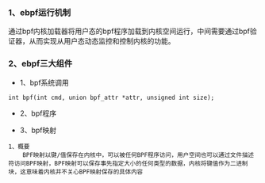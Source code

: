 ### 1、ebpf运行机制  

通过bpf内核加载器将用户态的bpf程序加载到内核空间运行，中间需要通过bpf验证器，从而实现从用户态动态监控和控制内核的功能。

### 2、ebpf三大组件  

- 1、bpf系统调用  

```
int bpf(int cmd, union bpf_attr *attr, unsigned int size);
```

- 2、bpf程序  

- 3、bpf映射 

```
1、概要
	BPF映射以键/值保存在内核中，可以被任何BPF程序访问，用户空间也可以通过文件描述符访问BPF映射，BPF映射可以保存事先指定大小的任何类型的数据，内核将键值作为二进制块，这意味着内核并不关心BPF映射保存的具体内容
```

